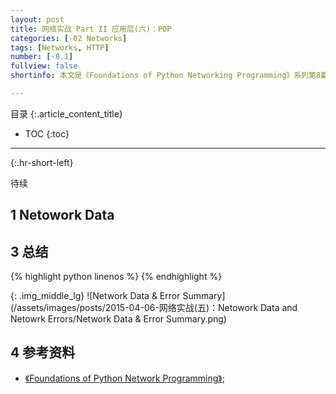 ```yaml
---
layout: post
title: 网络实战 Part II 应用层(六)：POP
categories: [-02 Networks]
tags: [Networks, HTTP]
number: [-8.1]
fullview: false
shortinfo: 本文是《Foundations of Python Networking Programming》系列第8篇笔记《缓存和消息队列》。

---
```

目录
{:.article_content_title}


* TOC
{:toc}

---
{:.hr-short-left}

待续

## 1 Netowork Data ##

## 3 总结 ##

{% highlight python linenos %}
{% endhighlight %}

{: .img_middle_lg}
![Network Data & Error Summary](/assets/images/posts/2015-04-06-网络实战(五)：Netowork Data and Netowrk Errors/Network Data & Error Summary.png)


## 4 参考资料 ##

- [《Foundations of Python Network Programming》](https://www.amazon.com/Foundations-Python-Network-Programming-Brandon/dp/1430258543/ref=sr_1_1/159-7715257-2675343?s=books&ie=UTF8&qid=1474899055&sr=1-1&keywords=foundations+of+python+network+programming);





